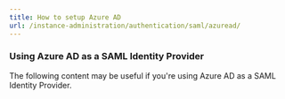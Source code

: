 ```yaml
---
title: How to setup Azure AD
url: /instance-administration/authentication/saml/azuread/
---
```


### Using Azure AD as a SAML Identity Provider
The following content may be useful if you're using Azure AD as a SAML Identity Provider.
